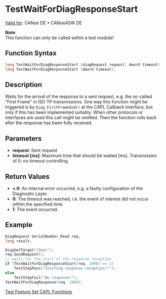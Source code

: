 # TestWaitForDiagResponseStart

[Valid for](../../../Shared/FeatureAvailability.md): CANoe DE • CANoe4SW DE

**Note**  
This function can only be called within a test module!

## Function Syntax

```c
long TestWaitForDiagResponseStart (diagRequest request, dword timeout);
long TestWaitForDiagResponseStart (dword timeout);
```

## Description

Waits for the arrival of the response to a sent request, e.g. the so-called "First Frame" in ISO TP transmissions. One way this function might be triggered is by `Diag_FirstFrameInd()` at the CAPL Callback Interface, but only if this has been implemented suitably. When other protocols or interfaces are used this call might be omitted. Then the function rolls back after the response has been fully received.

## Parameters

- **request**: Sent request
- **timeout [ms]**: Maximum time that should be waited [ms]. Transmission of 0: no timeout controlling.

## Return Values

- **\< 0**: An internal error occurred, e.g. a faulty configuration of the Diagnostic Layer.
- **0**: The timeout was reached, i.e. the event of interest did not occur within the specified time.
- **1**: The event occurred.

## Example

```c
DiagRequest SerialNumber_Read req;
long result;

DiagSetTarget("Door");
req.SendRequest();
// waits for the start of the response reception
if (TestWaitForDiagResponseStart(req, 2000) == 1)
    TestStepPass("Starting response reception!!");
else
    TestStepFail("No response!");
TestWaitForDiagResponse(req, 2000);
```

[Test Feature Set CAPL Functions](../CAPLfunctionsTFSOverview.md)
